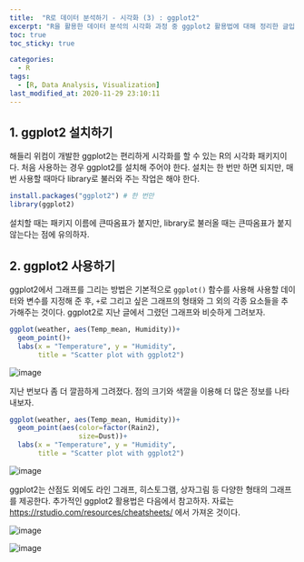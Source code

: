 ```yaml
---
title:  "R로 데이터 분석하기 - 시각화 (3) : ggplot2"
excerpt: "R을 활용한 데이터 분석의 시각화 과정 중 ggplot2 활용법에 대해 정리한 글입니다."
toc: true
toc_sticky: true

categories:
  - R
tags:
  - [R, Data Analysis, Visualization]
last_modified_at: 2020-11-29 23:10:11
---
```


## 1. ggplot2 설치하기  

해들리 위컴이 개발한 ggplot2는 편리하게 시각화를 할 수 있는 R의 시각화 패키지이다. 처음 사용하는 경우 ggplot2를 설치해 주어야 한다. 설치는 한 번만 하면 되지만, 매번 사용할 때마다 library로 불러와 주는 작업은 해야 한다.   

```r
install.packages("ggplot2") # 한 번만
library(ggplot2)
```  

설치할 때는 패키지 이름에 큰따옴표가 붙지만, library로 불러올 때는 큰따옴표가 붙지 않는다는 점에 유의하자.  

## 2. ggplot2 사용하기  

ggplot2에서 그래프를 그리는 방법은 기본적으로 `ggplot()` 함수를 사용해 사용할 데이터와 변수를 지정해 준 후, `+`로 그리고 싶은 그래프의 형태와 그 외의 각종 요소들을 추가해주는 것이다. ggplot2로 지난 글에서 그렸던 그래프와 비슷하게 그려보자.  

```r
ggplot(weather, aes(Temp_mean, Humidity))+
  geom_point()+
  labs(x = "Temperature", y = "Humidity",
       title = "Scatter plot with ggplot2")
```  

![image](https://user-images.githubusercontent.com/58713684/100544512-83f21e80-3299-11eb-812d-b2db86fc46ad.png)  

지난 번보다 좀 더 깔끔하게 그려졌다. 점의 크기와 색깔을 이용해 더 많은 정보를 나타내보자.  

```r
ggplot(weather, aes(Temp_mean, Humidity))+
  geom_point(aes(color=factor(Rain2),
                 size=Dust))+
  labs(x = "Temperature", y = "Humidity",
       title = "Scatter plot with ggplot2")
```  

![image](https://user-images.githubusercontent.com/58713684/100544531-bbf96180-3299-11eb-9b97-10335840fbcd.png)

ggplot2는 산점도 외에도 라인 그래프, 히스토그램, 상자그림 등 다양한 형태의 그래프를 제공한다. 추가적인 ggplot2 활용법은 다음에서 참고하자. 자료는 https://rstudio.com/resources/cheatsheets/ 에서 가져온 것이다.  

![image](https://user-images.githubusercontent.com/58713684/100544760-4d1d0800-329b-11eb-9e33-71074c34f40f.png)  

![image](https://user-images.githubusercontent.com/58713684/100544790-7ccc1000-329b-11eb-819f-82a93bf7b157.png)  








